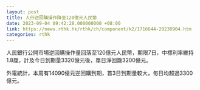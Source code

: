 ```yaml
---
layout: post
title: 人行逆回購操作降至120億元人民幣
date: 2023-09-04 09:42:28.000000000 +08:00
link: https://news.rthk.hk/rthk/ch/component/k2/1716644-20230904.htm
categories: rthk
---
```


人民銀行公開市場逆回購操作量回落至120億元人民幣，期限7日，中標利率維持1.8厘，計及今日到期量3320億元後，單日淨回籠3200億元。

外電統計，本周有14090億元逆回購到期，首3日到期量較大，每日均超過3300億元。
